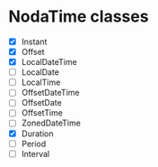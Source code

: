 # NodaTime classes

- [x] Instant
- [x] Offset
- [x] LocalDateTime
- [ ] LocalDate
- [ ] LocalTime
- [ ] OffsetDateTime
- [ ] OffsetDate
- [ ] OffsetTime
- [ ] ZonedDateTime
- [x] Duration
- [ ] Period
- [ ] Interval
